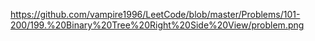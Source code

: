 https://github.com/vampire1996/LeetCode/blob/master/Problems/101-200/199.%20Binary%20Tree%20Right%20Side%20View/problem.png
